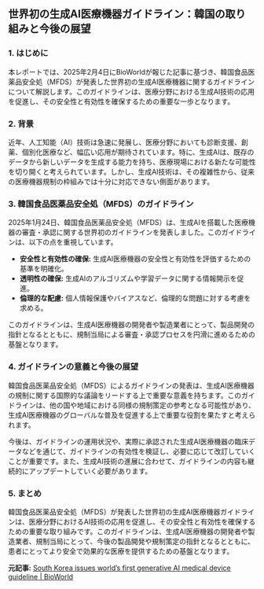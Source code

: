 ## 世界初の生成AI医療機器ガイドライン：韓国の取り組みと今後の展望

### 1. はじめに

本レポートでは、2025年2月4日にBioWorldが報じた記事に基づき、韓国食品医薬品安全処（MFDS）が発表した世界初の生成AI医療機器に関するガイドラインについて解説します。このガイドラインは、医療分野における生成AI技術の応用を促進し、その安全性と有効性を確保するための重要な一歩となります。

### 2. 背景

近年、人工知能（AI）技術は急速に発展し、医療分野においても診断支援、創薬、個別化医療など、幅広い応用が期待されています。特に、生成AIは、既存のデータから新しいデータを生成する能力を持ち、医療現場における新たな可能性を切り開くと考えられています。しかし、生成AI技術は、その複雑性から、従来の医療機器規制の枠組みでは十分に対応できない側面があります。

### 3. 韓国食品医薬品安全処（MFDS）のガイドライン

2025年1月24日、韓国食品医薬品安全処（MFDS）は、生成AIを搭載した医療機器の審査・承認に関する世界初のガイドラインを発表しました。このガイドラインは、以下の点を重視しています。

*   **安全性と有効性の確保:** 生成AI医療機器の安全性と有効性を評価するための基準を明確化。
*   **透明性の確保:** 生成AIのアルゴリズムや学習データに関する情報開示を促進。
*   **倫理的な配慮:** 個人情報保護やバイアスなど、倫理的な問題に対する考慮を求める。

このガイドラインは、生成AI医療機器の開発者や製造業者にとって、製品開発の指針となるとともに、規制当局による審査・承認プロセスを円滑に進めるための基盤となります。

### 4. ガイドラインの意義と今後の展望

韓国食品医薬品安全処（MFDS）によるガイドラインの発表は、生成AI医療機器の規制に関する国際的な議論をリードする上で重要な意義を持ちます。このガイドラインは、他の国や地域における同様の規制策定の参考となる可能性があり、生成AI医療機器のグローバルな普及を促進する上で重要な役割を果たすと考えられます。

今後は、ガイドラインの運用状況や、実際に承認された生成AI医療機器の臨床データなどを通じて、ガイドラインの有効性を検証し、必要に応じて改訂していくことが重要です。また、生成AI技術の進展に合わせて、ガイドラインの内容も継続的にアップデートしていく必要があります。

### 5. まとめ

韓国食品医薬品安全処（MFDS）が発表した世界初の生成AI医療機器ガイドラインは、医療分野におけるAI技術の応用を促進し、その安全性と有効性を確保するための重要な取り組みです。このガイドラインは、生成AI医療機器の開発者や製造業者、規制当局にとって、今後の製品開発や規制策定の指針となるとともに、患者にとってより安全で効果的な医療を提供するための基盤となります。


**元記事:** [South Korea issues world’s first generative AI medical device guideline | BioWorld](https://www.bioworld.com/articles/716987-south-korea-issues-worlds-first-generative-ai-medical-device-guideline)